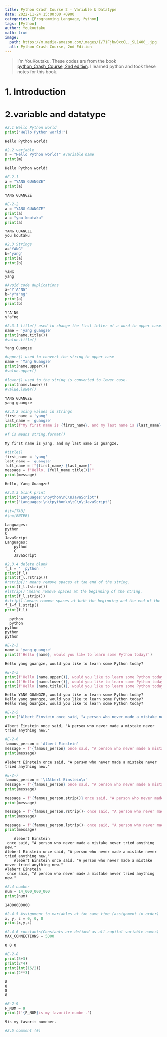```yaml
---
title: Python Crash Course 2 - Variable & Datatype
date: 2022-11-24 15:00:00 +0900
categories: [Programming Language, Python]
tags: [Python]
author: Youkoutaku
math: true
image:
  path: https://m.media-amazon.com/images/I/71Fjbw0xcCL._SL1400_.jpg
  alt: Python Crash Course, 2nd Edition
---
```


> I’m YouKoutaku. These codes are from the book [python_Crash_Course, 2nd edition](https://books.google.co.jp/books/about/Python_Crash_Course_2nd_Edition.html?id=w1v6DwAAQBAJ&redir_esc=y). I learned python and took these notes for this book.

# 1. Introduction

# 2.variable and datatype



```python
#2.1 Hello Python world
print("Hello Python world!")
```

    Hello Python world!
    


```python
#2.2 variable
m = "Hello Python world!" #variable name
print(m)
```

    Hello Python world!
    


```python
#E-2-1
a = "YANG GUANGZE"
print(a)
```

    YANG GUANGZE
    


```python
#E-2-2
a = "YANG GUANGZE"
print(a)
a = "you koutaku"
print(a)
```

    YANG GUANGZE
    you koutaku
    


```python
#2.3 Strings
a="YANG"
b='yang'
print(a)
print(b)
```

    YANG
    yang
    


```python
#Avoid code duplications
a="Y'A'NG"
b='y"a"ng'
print(a)
print(b)
```

    Y'A'NG
    y"a"ng
    


```python
#2.3.1 title() used to change the first letter of a word to upper case.
name = 'yang guangze'
print(name.title())
#value.title()
```

    Yang Guangze
    


```python
#upper() used to convert the string to upper case
name = 'Yang Guangze'
print(name.upper())
#value.upper()

#lower() used to the string is converted to lower case.
print(name.lower())
#value.lower()
```

    YANG GUANGZE
    yang guangze
    


```python
#2.3.2 using values in strings
first_name = 'yang'
last_name = 'guangze'
print(f"My first name is {first_name}. and my last name is {last_name}.")

#f is means string.format()
```

    My first name is yang. and my last name is guangze.
    


```python
#title()
first_name = 'yang'
last_name = 'guangze'
full_name = f"{first_name} {last_name}"
message = f"Hello, {full_name.title()}!"
print(message)
```

    Hello, Yang Guangze!
    


```python
#2.3.3 blank print
print("Languages:\npython\nC\nJavaScript")
print("Languages:\n\tpython\n\tC\n\tJavaScript")

#\t=[TAB]
#\n=[ENTER]
```

    Languages:
    python
    C
    JavaScript
    Languages:
    	python
    	C
    	JavaScript
    


```python
#2.3.4 delete blank
f_l = '  python  '
print(f_l)
print(f_l.rstrip())
#rstrip(): means remove spaces at the end of the string.
print(f_l.lstrip())
#lstrip()：means remove spaces at the beginning of the string.
print(f_l.strip())
#strip()：means remove spaces at both the beginning and the end of the string.
f_l=f_l.strip()
print(f_l)
```

      python  
      python
    python  
    python
    python
    


```python
#E-2-3
name = 'yang guangze'
print(f'Hello {name}, would you like to learn some Python today?')

```

    Hello yang guangze, would you like to learn some Python today?
    


```python
#E-2-3
print(f'Hello {name.upper()}, would you like to learn some Python today?')
print(f'Hello {name.lower()}, would you like to learn some Python today?')
print(f'Hello {name.title()}, would you like to learn some Python today?')
```

    Hello YANG GUANGZE, would you like to learn some Python today?
    Hello yang guangze, would you like to learn some Python today?
    Hello Yang Guangze, would you like to learn some Python today?
    


```python
#E-2-5
print('Albert Einstein once said, "A person who never made a mistake never tried anything new."')
```

    Albert Einstein once said, "A person who never made a mistake never tried anything new."
    


```python
#E-2-6
famous_person = 'Albert Einstein'
message = f'{famous_person} once said, "A person who never made a mistake never tried anything new."'
print(message)
```

    Alebert Einstein once said, "A person who never made a mistake never tried anything new."
    


```python
#E-2-7
famous_person = '\tAlbert Einstein\n'
message = f'{famous_person} once said, "A person who never made a mistake never tried anything new."'
print(message)

message = f'{famous_person.strip()} once said, "A person who never made a mistake never tried anything new."'
print(message)

message = f'{famous_person.rstrip()} once said, "A person who never made a mistake never tried anything new."'
print(message)

message = f'{famous_person.lstrip()} once said, "A person who never made a mistake never tried anything new."'
print(message)

```

    	Alebert Einstein
     once said, "A person who never made a mistake never tried anything new."
    Alebert Einstein once said, "A person who never made a mistake never tried anything new."
    	Alebert Einstein once said, "A person who never made a mistake never tried anything new."
    Alebert Einstein
     once said, "A person who never made a mistake never tried anything new."
    


```python
#2.4 number
num = 14_000_000_000
print(num)


```

    14000000000
    


```python
#2.4.5 Assignment to variables at the same time (assignment in order)
x, y, z = 0, 0, 0
print(x,y,z)

#2.4.6 constants(Constants are defined as all-capital variable names)
MAX_CONNECTIONS = 5000

```

    0 0 0
    


```python
#E-2-8
print(5+3)
print(2*4)
print(int(16/2))
print(2**3)

```

    8
    8
    8
    8
    


```python
#E-2-9
F_NUM = 9
print(f'{F_NUM}is my favorite number.')
```

    9is my favorit numeber.
    


```python
#2.5 comment (#)
```
